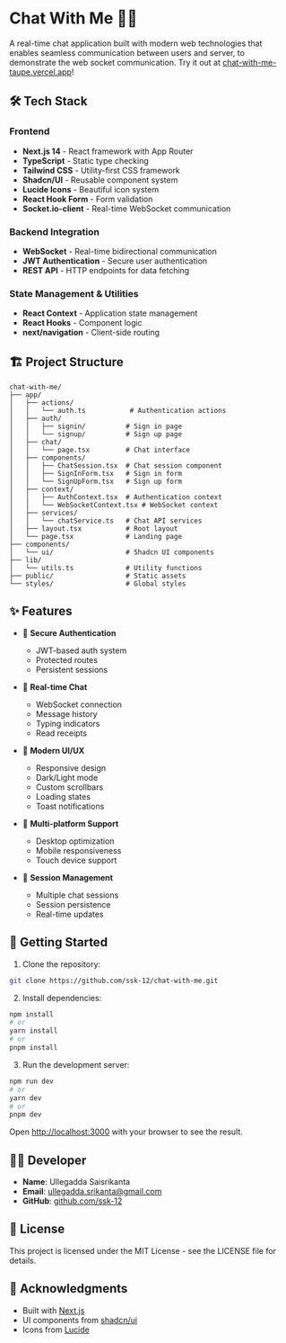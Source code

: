 # Chat With Me 🤖💬

A real-time chat application built with modern web technologies that enables seamless communication between users and server, to demonstrate the web socket communication. Try it out at [chat-with-me-taupe.vercel.app](https://chat-with-me-taupe.vercel.app)!

## 🛠️ Tech Stack

### Frontend
- **Next.js 14** - React framework with App Router
- **TypeScript** - Static type checking
- **Tailwind CSS** - Utility-first CSS framework
- **Shadcn/UI** - Reusable component system
- **Lucide Icons** - Beautiful icon system
- **React Hook Form** - Form validation
- **Socket.io-client** - Real-time WebSocket communication

### Backend Integration
- **WebSocket** - Real-time bidirectional communication
- **JWT Authentication** - Secure user authentication
- **REST API** - HTTP endpoints for data fetching

### State Management & Utilities
- **React Context** - Application state management
- **React Hooks** - Component logic
- **next/navigation** - Client-side routing

## 🏗️ Project Structure

```
chat-with-me/
├── app/
│   ├── actions/
│   │   └── auth.ts           # Authentication actions
│   ├── auth/
│   │   ├── signin/          # Sign in page
│   │   └── signup/          # Sign up page
│   ├── chat/
│   │   └── page.tsx         # Chat interface
│   ├── components/
│   │   ├── ChatSession.tsx  # Chat session component
│   │   ├── SignInForm.tsx   # Sign in form
│   │   └── SignUpForm.tsx   # Sign up form
│   ├── context/
│   │   ├── AuthContext.tsx  # Authentication context
│   │   └── WebSocketContext.tsx # WebSocket context
│   ├── services/
│   │   └── chatService.ts   # Chat API services
│   ├── layout.tsx           # Root layout
│   └── page.tsx             # Landing page
├── components/
│   └── ui/                  # Shadcn UI components
├── lib/
│   └── utils.ts             # Utility functions
├── public/                  # Static assets
└── styles/                  # Global styles
```

## ✨ Features

- 🔐 **Secure Authentication**
  - JWT-based auth system
  - Protected routes
  - Persistent sessions

- 💬 **Real-time Chat**
  - WebSocket connection
  - Message history
  - Typing indicators
  - Read receipts

- 🎨 **Modern UI/UX**
  - Responsive design
  - Dark/Light mode
  - Custom scrollbars
  - Loading states
  - Toast notifications

- 📱 **Multi-platform Support**
  - Desktop optimization
  - Mobile responsiveness
  - Touch device support

- 🔄 **Session Management**
  - Multiple chat sessions
  - Session persistence
  - Real-time updates

## 🚀 Getting Started

1. Clone the repository:
```bash
git clone https://github.com/ssk-12/chat-with-me.git
```

2. Install dependencies:
```bash
npm install
# or
yarn install
# or
pnpm install
```

3. Run the development server:
```bash
npm run dev
# or
yarn dev
# or
pnpm dev
```

Open [http://localhost:3000](http://localhost:3000) with your browser to see the result.

## 👨‍💻 Developer

- **Name**: Ullegadda Saisrikanta
- **Email**: ullegadda.srikanta@gmail.com
- **GitHub**: [github.com/ssk-12](https://github.com/ssk-12)

## 📄 License

This project is licensed under the MIT License - see the LICENSE file for details.

## 🙏 Acknowledgments

- Built with [Next.js](https://nextjs.org/)
- UI components from [shadcn/ui](https://ui.shadcn.com/)
- Icons from [Lucide](https://lucide.dev/)


